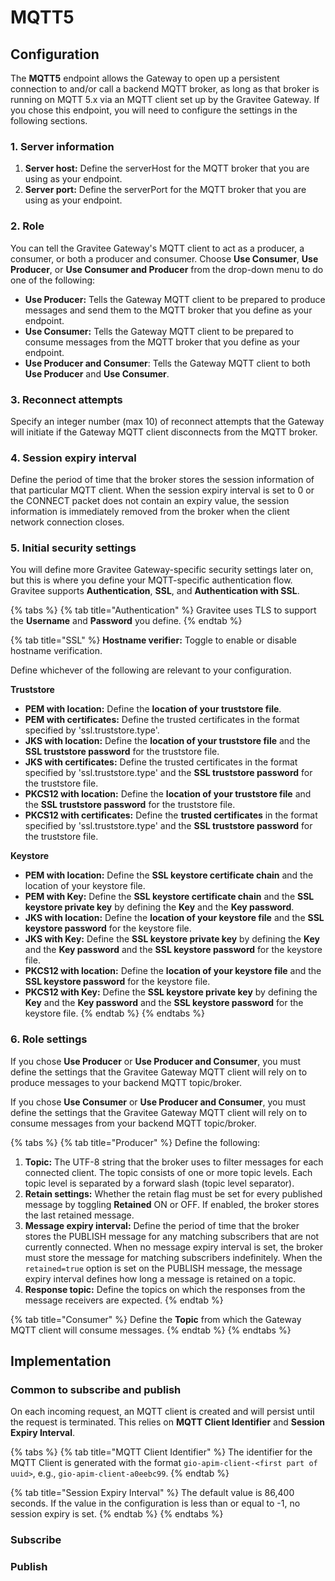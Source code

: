 # MQTT5

## Configuration

The **MQTT5** endpoint allows the Gateway to open up a persistent connection to and/or call a backend MQTT broker, as long as that broker is running on MQTT 5.x via an MQTT client set up by the Gravitee Gateway. If you chose this endpoint, you will need to configure the settings in the following sections.

### 1. Server information

1. **Server host:** Define the serverHost for the MQTT broker that you are using as your endpoint.
2. **Server port:** Define the serverPort for the MQTT broker that you are using as your endpoint.

### 2. Role

You can tell the Gravitee Gateway's MQTT client to act as a producer, a consumer, or both a producer and consumer. Choose **Use Consumer**, **Use Producer**, or **Use Consumer and Producer** from the drop-down menu to do one of the following:

* **Use Producer:** Tells the Gateway MQTT client to be prepared to produce messages and send them to the MQTT broker that you define as your endpoint.
* **Use Consumer:** Tells the Gateway MQTT client to be prepared to consume messages from the MQTT broker that you define as your endpoint.
* **Use Producer and Consumer**: Tells the Gateway MQTT client to both **Use Producer** and **Use Consumer**.

### 3. Reconnect attempts

Specify an integer number (max 10) of reconnect attempts that the Gateway will initiate if the Gateway MQTT client disconnects from the MQTT broker.

### **4. Session expiry interval**

Define the period of time that the broker stores the session information of that particular MQTT client. When the session expiry interval is set to 0 or the CONNECT packet does not contain an expiry value, the session information is immediately removed from the broker when the client network connection closes.

### 5. Initial security settings

You will define more Gravitee Gateway-specific security settings later on, but this is where you define your MQTT-specific authentication flow. Gravitee supports **Authentication**, **SSL**, and **Authentication with SSL**.

{% tabs %}
{% tab title="Authentication" %}
Gravitee uses TLS to support the **Username** and **Password** you define.
{% endtab %}

{% tab title="SSL" %}
**Hostname verifier:** Toggle to enable or disable hostname verification.

Define whichever of the following are relevant to your configuration.

**Truststore**

* **PEM with location:** Define the **location of your truststore file**.
* **PEM with certificates:** Define the trusted certificates in the format specified by 'ssl.truststore.type'.
* **JKS with location:** Define the **location of your truststore file** and the **SSL truststore password** for the truststore file.
* **JKS with certificates:** Define the trusted certificates in the format specified by 'ssl.truststore.type' and the **SSL truststore password** for the truststore file.
* **PKCS12 with location:** Define the **location of your truststore file** and the **SSL truststore password** for the truststore file.
* **PKCS12 with certificates:** Define the **trusted certificates** in the format specified by 'ssl.truststore.type' and the **SSL truststore password** for the truststore file.

**Keystore**

* **PEM with location:** Define the **SSL keystore certificate chain** and the location of your keystore file.
* **PEM with Key:** Define the **SSL keystore certificate chain** and the **SSL keystore private key** by defining the **Key** and the **Key password**.
* **JKS with location:** Define the **location of your keystore file** and the **SSL keystore password** for the keystore file.
* **JKS with Key:** Define the **SSL keystore private key** by defining the **Key** and the **Key password** and the **SSL keystore password** for the keystore file.
* **PKCS12 with location:** Define the **location of your keystore file** and the **SSL keystore password** for the keystore file.
* **PKCS12 with Key:** Define the **SSL keystore private key** by defining the **Key** and the **Key password** and the **SSL keystore password** for the keystore file.
{% endtab %}
{% endtabs %}

### 6. Role settings

If you chose **Use Producer** or **Use Producer and Consumer**, you must define the settings that the Gravitee Gateway MQTT client will rely on to produce messages to your backend MQTT topic/broker.

If you chose **Use Consumer** or **Use Producer and Consumer**, you must define the settings that the Gravitee Gateway MQTT client will rely on to consume messages from your backend MQTT topic/broker.&#x20;

{% tabs %}
{% tab title="Producer" %}
Define the following:

1. **Topic:** The UTF-8 string that the broker uses to filter messages for each connected client. The topic consists of one or more topic levels. Each topic level is separated by a forward slash (topic level separator).
2. **Retain settings:** Whether the retain flag must be set for every published message by toggling **Retained** ON or OFF. If enabled, the broker stores the last retained message.
3. **Message expiry interval:** Define the period of time that the broker stores the PUBLISH message for any matching subscribers that are not currently connected. When no message expiry interval is set, the broker must store the message for matching subscribers indefinitely. When the `retained=true` option is set on the PUBLISH message, the message expiry interval defines how long a message is retained on a topic.
4. **Response topic:** Define the topics on which the responses from the message receivers are expected.
{% endtab %}

{% tab title="Consumer" %}
Define the **Topic** from which the Gateway MQTT client will consume messages.
{% endtab %}
{% endtabs %}

## Implementation

### Common to subscribe and publish

On each incoming request, an MQTT client is created and will persist until the request is terminated. This relies on **MQTT Client Identifier** and **Session Expiry Interval**.

{% tabs %}
{% tab title="MQTT Client Identifier" %}
The identifier for the MQTT Client is generated with the format `gio-apim-client-<first part of uuid>`, e.g., `gio-apim-client-a0eebc99`.
{% endtab %}

{% tab title="Session Expiry Interval" %}
The default value is 86,400 seconds. If the value in the configuration is less than or equal to -1, no session expiry is set.
{% endtab %}
{% endtabs %}

### Subscribe



### Publish

